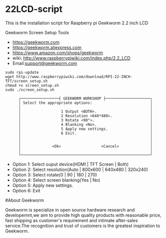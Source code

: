 # 22LCD-script
This is the installation script for Raspberry pi Geekworm 2.2 inch LCD

Geekworm Screen Setup Tools

* https://geekworm.com
* https://geekworm.aliexpress.com
* https://www.amazon.com/shops/geekworm
* wiki: http://www.raspberrypiwiki.com/index.php/2.2_LCD
* Email:support@geekworm.com

```shell
sudo rpi-update
wget http://www.raspberrypiwiki.com/download/RPI-22-INCH-TFT/screen_setup.sh
chmod +x screen_setup.sh
sudo ./screen_setup.sh
```

          ┌─────────────────┤ GEEKWORM WORKSHOP ├────────────────────┐
          │ Select the appropriate options:                          │
          │                                                          │
          │                  1 Output <BOTH>.                        │
          │                  2 Resolution <640*480>.                 │
          │                  3 Rotate <90°>.                         │
          │                  4 Blanking <No>.                        │
          │                  5 Apply new settings.                   │
          │                  6 Exit.                                 │
          │                                                          │
          │                                                          │
          │              <Ok>                  <Cancel>              │
          │                                                          │
          └──────────────────────────────────────────────────────────┘

* Option 1: Select ouput device(HDMI | TFT Screen | Both)
* Option 2: Select resolution(Auto | 800x600 | 640x480 | 320x240)
* Option 3: Select rotate(0 | 90 | 180 | 270)
* Option 4: Select screen blanking(Yes | No)
* Option 5: Apply new settings.
* Option 6: Exit

#About Geekworm

Geekworm is specialize in open source hardware research and developemnt,we aim to provide high quality products with reasonable price, fast shipping as customer's requirement and intimate after-sales service.The recognition and trust of customers is the greatest inspiration to Geekworm.
